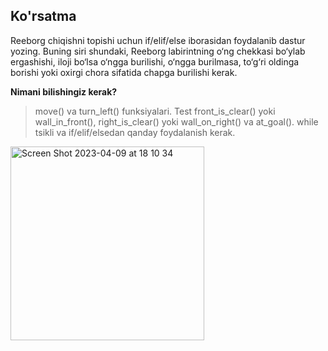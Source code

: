 ## Ko'rsatma
Reeborg chiqishni topishi uchun if/elif/else iborasidan foydalanib dastur yozing. Buning siri shundaki, Reeborg labirintning o‘ng chekkasi bo‘ylab ergashishi, iloji bo‘lsa o‘ngga burilishi, o‘ngga burilmasa, to‘g‘ri oldinga borishi yoki oxirgi chora sifatida chapga burilishi kerak.

**Nimani bilishingiz kerak?** 

> move() va turn_left() funksiyalari.
Test front_is_clear() yoki wall_in_front(), right_is_clear() yoki wall_on_right() va at_goal().
while tsikli va if/elif/elsedan qanday foydalanish kerak.

<img width="310" alt="Screen Shot 2023-04-09 at 18 10 34" src="https://user-images.githubusercontent.com/86983957/230774542-491fb540-68b5-4623-be77-0ce25d9aab09.png">
